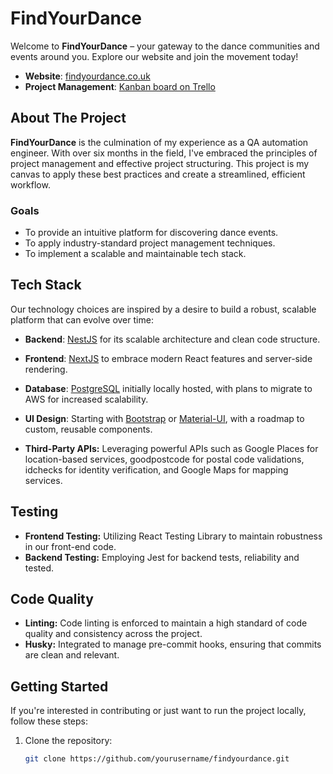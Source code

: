 # FindYourDance

Welcome to **FindYourDance** – your gateway to the dance communities and events around you. Explore our website and join the movement today!

- **Website**: [findyourdance.co.uk](http://www.findyourdance.co.uk)
- **Project Management**: [Kanban board on Trello](https://trello.com/b/ex00leyb/madagascar-team)

## About The Project

**FindYourDance** is the culmination of my experience as a QA automation engineer. With over six months in the field, I've embraced the principles of project management and effective project structuring. This project is my canvas to apply these best practices and create a streamlined, efficient workflow.

### Goals

- To provide an intuitive platform for discovering dance events.
- To apply industry-standard project management techniques.
- To implement a scalable and maintainable tech stack.

## Tech Stack

Our technology choices are inspired by a desire to build a robust, scalable platform that can evolve over time:

- **Backend**: [NestJS](https://nestjs.com/) for its scalable architecture and clean code structure.
- **Frontend**: [NextJS](https://nextjs.org/) to embrace modern React features and server-side rendering.
- **Database**: [PostgreSQL](https://www.postgresql.org/) initially locally hosted, with plans to migrate to AWS for increased scalability.
- **UI Design**: Starting with [Bootstrap](https://getbootstrap.com/) or [Material-UI](https://material-ui.com/), with a roadmap to custom, reusable components.

- **Third-Party APIs:** Leveraging powerful APIs such as Google Places for location-based services, goodpostcode for postal code validations, idchecks for identity verification, and Google Maps for mapping services.

## Testing

- **Frontend Testing:** Utilizing React Testing Library to maintain robustness in our front-end code.
- **Backend Testing:** Employing Jest for backend tests, reliability and tested.

## Code Quality

- **Linting:** Code linting is enforced to maintain a high standard of code quality and consistency across the project.
- **Husky:** Integrated to manage pre-commit hooks, ensuring that commits are clean and relevant.

## Getting Started

If you're interested in contributing or just want to run the project locally, follow these steps:

1. Clone the repository:
   ```sh
   git clone https://github.com/yourusername/findyourdance.git
   ```
